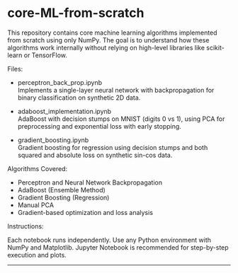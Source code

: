 # core-ML-from-scratch

This repository contains core machine learning algorithms implemented from scratch using only NumPy. The goal is to understand how these algorithms work internally without relying on high-level libraries like scikit-learn or TensorFlow.

Files:

- perceptron_back_prop.ipynb  
  Implements a single-layer neural network with backpropagation for binary classification on synthetic 2D data.

- adaboost_implementation.ipynb  
  AdaBoost with decision stumps on MNIST (digits 0 vs 1), using PCA for preprocessing and exponential loss with early stopping.

- gradient_boosting.ipynb  
  Gradient boosting for regression using decision stumps and both squared and absolute loss on synthetic sin-cos data.

Algorithms Covered:

- Perceptron and Neural Network Backpropagation  
- AdaBoost (Ensemble Method)  
- Gradient Boosting (Regression)  
- Manual PCA  
- Gradient-based optimization and loss analysis

Instructions:

Each notebook runs independently. Use any Python environment with NumPy and Matplotlib. Jupyter Notebook is recommended for step-by-step execution and plots.

---

